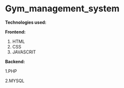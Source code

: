 # Gym_management_system
**Technologies used:**

**Frontend:**
1. HTML
2. CSS
3. JAVASCRIT
   
**Backend:**

1.PHP

2.MYSQL
